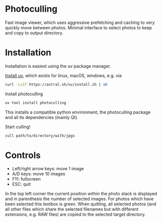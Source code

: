 # Photoculling
Fast image viewer, which uses aggressive prefetching and caching to very quickly move between photos.
Minimal interface to select photos to keep and copy to output directory.

# Installation
Installation is easiest using the uv package manager.

[Install uv](https://docs.astral.sh/uv/getting-started/installation/), which exists for linux, macOS, windows, e.g. via
```bash
curl -LsSf https://astral.sh/uv/install.sh | sh
```

Install photoculling
```bash
uv tool install photoculling
```
This installs a compatible python environment, the photoculling package and all its dependencies (mainly Qt).

Start culling!
```bash
cull path/to/directory/with/jpgs
```

# Controls 

- Left/right arrow keys: move 1 image
- A/D keys: move 10 images
- F11: fullscreen
- ESC: quit

In the top left corner the current position within the photo stack is displayed and in parenthesis the number of selected images.
For photos which have been selected this textbox is green.
When quitting, all selected photos (and all other files which share the selected filenames but with different extensions, e.g. RAW files) are copied to the selected target directory.

